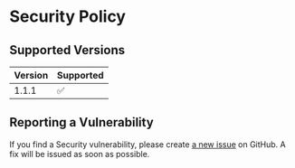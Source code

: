 # Security Policy

## Supported Versions

| Version | Supported          |
| ------- | ------------------ |
| 1.1.1   | :white_check_mark: |

## Reporting a Vulnerability

If you find a Security vulnerability, please create [a new issue](https://github.com/TheAcharya/MarkerData/issues) on GitHub. A fix will be issued as soon as possible.
